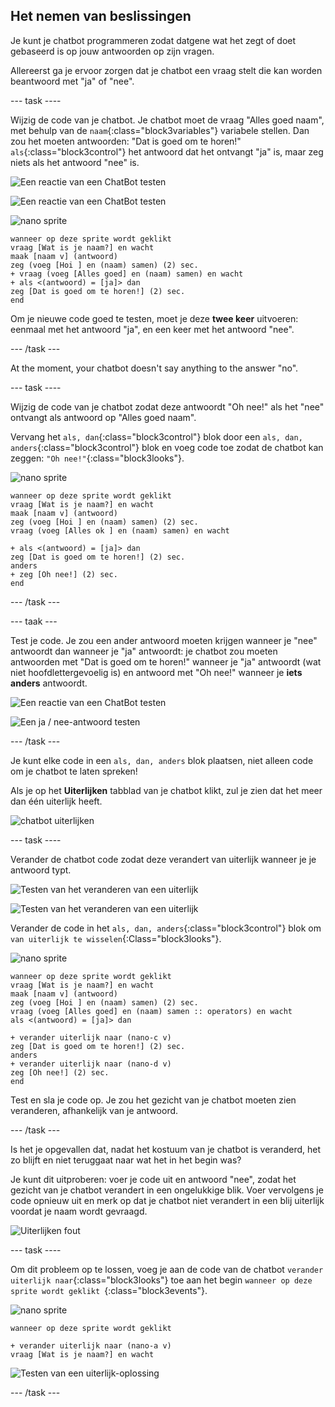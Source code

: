 ## Het nemen van beslissingen

Je kunt je chatbot programmeren zodat datgene wat het zegt of doet gebaseerd is op jouw antwoorden op zijn vragen.

Allereerst ga je ervoor zorgen dat je chatbot een vraag stelt die kan worden beantwoord met "ja" of "nee".

\--- task \----

Wijzig de code van je chatbot. Je chatbot moet de vraag "Alles goed naam", met behulp van de `naam`{:class="block3variables"} variabele stellen. Dan zou het moeten antwoorden: "Dat is goed om te horen!" `als`{:class="block3control"} het antwoord dat het ontvangt "ja" is, maar zeg niets als het antwoord "nee" is.

![Een reactie van een ChatBot testen](images/chatbot-if-test1-annotated.png)

![Een reactie van een ChatBot testen](images/chatbot-if-test2.png)

![nano sprite](images/nano-sprite.png)

```blocks3
wanneer op deze sprite wordt geklikt
vraag [Wat is je naam?] en wacht
maak [naam v] (antwoord)
zeg (voeg [Hoi ] en (naam) samen) (2) sec.
+ vraag (voeg [Alles goed] en (naam) samen) en wacht
+ als <(antwoord) = [ja]> dan 
zeg [Dat is goed om te horen!] (2) sec.
end
```

Om je nieuwe code goed te testen, moet je deze **twee keer** uitvoeren: eenmaal met het antwoord "ja", en een keer met het antwoord "nee".

\--- /task \---

At the moment, your chatbot doesn't say anything to the answer "no".

\--- task \----

Wijzig de code van je chatbot zodat deze antwoordt "Oh nee!" als het "nee" ontvangt als antwoord op "Alles goed naam".

Vervang het `als, dan`{:class="block3control"} blok door een `als, dan, anders`{:class="block3control"} blok en voeg code toe zodat de chatbot kan zeggen: `"Oh nee!"`{:class="block3looks"}.

![nano sprite](images/nano-sprite.png)

```blocks3
wanneer op deze sprite wordt geklikt
vraag [Wat is je naam?] en wacht
maak [naam v] (antwoord)
zeg (voeg [Hoi ] en (naam) samen) (2) sec.
vraag (voeg [Alles ok ] en (naam) samen) en wacht

+ als <(antwoord) = [ja]> dan 
zeg [Dat is goed om te horen!] (2) sec.
anders
+ zeg [Oh nee!] (2) sec.
end
```

\--- /task \---

\--- taak \---

Test je code. Je zou een ander antwoord moeten krijgen wanneer je "nee" antwoordt dan wanneer je "ja" antwoordt: je chatbot zou moeten antwoorden met "Dat is goed om te horen!" wanneer je "ja" antwoordt (wat niet hoofdlettergevoelig is) en antwoord met "Oh nee!" wanneer je **iets anders** antwoordt.

![Een reactie van een ChatBot testen](images/chatbot-if-test2.png)

![Een ja / nee-antwoord testen](images/chatbot-if-else-test.png)

\--- /task \---

Je kunt elke code in een `als, dan, anders` blok plaatsen, niet alleen code om je chatbot te laten spreken!

Als je op het **Uiterlijken** tabblad van je chatbot klikt, zul je zien dat het meer dan één uiterlijk heeft.

![chatbot uiterlijken](images/chatbot-costume-view-annotated.png)

\--- task \----

Verander de chatbot code zodat deze verandert van uiterlijk wanneer je je antwoord typt.

![Testen van het veranderen van een uiterlijk](images/chatbot-costume-test1.png)

![Testen van het veranderen van een uiterlijk](images/chatbot-costume-test2.png)

Verander de code in het `als, dan, anders`{:class="block3control"} blok om `van uiterlijk te wisselen`{:Class="block3looks"}.

![nano sprite](images/nano-sprite.png)

```blocks3
wanneer op deze sprite wordt geklikt
vraag [Wat is je naam?] en wacht
maak [naam v] (antwoord)
zeg (voeg [Hoi ] en (naam) samen) (2) sec.
vraag (voeg [Alles goed] en (naam) samen :: operators) en wacht
als <(antwoord) = [ja]> dan 

+ verander uiterlijk naar (nano-c v)
zeg [Dat is goed om te horen!] (2) sec.
anders
+ verander uiterlijk naar (nano-d v)
zeg [Oh nee!] (2) sec.
end
```

Test en sla je code op. Je zou het gezicht van je chatbot moeten zien veranderen, afhankelijk van je antwoord.

\--- /task \---

Is het je opgevallen dat, nadat het kostuum van je chatbot is veranderd, het zo blijft en niet teruggaat naar wat het in het begin was?

Je kunt dit uitproberen: voer je code uit en antwoord "nee", zodat het gezicht van je chatbot verandert in een ongelukkige blik. Voer vervolgens je code opnieuw uit en merk op dat je chatbot niet verandert in een blij uiterlijk voordat je naam wordt gevraagd.

![Uiterlijken fout](images/chatbot-costume-bug-test.png)

\--- task \----

Om dit probleem op te lossen, voeg je aan de code van de chatbot `verander uiterlijk naar`{:class="block3looks"} toe aan het begin `wanneer op deze sprite wordt geklikt `{:class="block3events"}.

![nano sprite](images/nano-sprite.png)

```blocks3
wanneer op deze sprite wordt geklikt

+ verander uiterlijk naar (nano-a v)
vraag [Wat is je naam?] en wacht
```

![Testen van een uiterlijk-oplossing](images/chatbot-costume-fix-test.png)

\--- /task \---